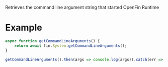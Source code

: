 Retrieves the command line argument string that started OpenFin Runtime
# Example
```js
async function getCommandLineArguments() {
    return await fin.System.getCommandLineArguments();
}

getCommandLineArguments().then(args => console.log(args)).catch(err => console.log(err));

```
